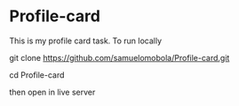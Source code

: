 # Profile-card

This is my profile card task.
To run locally

git clone https://github.com/samuelomobola/Profile-card.git

cd Profile-card

then open in live server
